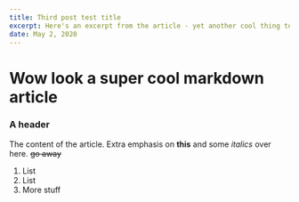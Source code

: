 ```yaml
---
title: Third post test title
excerpt: Here's an excerpt from the article - yet another cool thing to have
date: May 2, 2020
---
```

# Wow look a super cool markdown article

### A header

The content of the article.  Extra emphasis on **this** and some *italics* over here. ~~go away~~ 


1. List
2. List
3. More stuff

